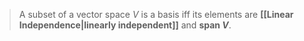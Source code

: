 > A subset of a vector space $V$ is a basis iff its elements are **[[Linear Independence|linearly independent]]** and **span $V$**.